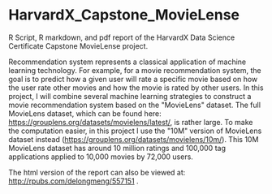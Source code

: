 # HarvardX_Capstone_MovieLense
R Script, R markdown, and pdf report of the HarvardX Data Science Certificate Capstone MovieLense project.

Recommendation system represents a classical application of machine learning technology. 
For example, for a movie recommendation system, the goal is to predict how a given user will rate a specific movie based on how the user rate other movies and how the movie is rated by other users. 
In this project, I will combine several machine learning strategies to construct a movie recommendation system based on the "MovieLens" dataset. 
The full MovieLens dataset, which can be found here: https://grouplens.org/datasets/movielens/latest/, is rather large. 
To make the computation easier, in this project I use the "10M" version of MovieLens dataset instead (https://grouplens.org/datasets/movielens/10m/). 
This 10M MovieLens dataset has around 10 million ratings and 100,000 tag applications applied to 10,000 movies by 72,000 users.


The html version of the report can also be viewed at: http://rpubs.com/delongmeng/557151 .
